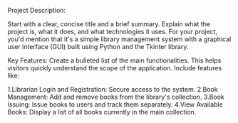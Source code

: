 Project Description:

Start with a clear, concise title and a brief summary. Explain what the project is, what it does, and what technologies it uses. For your project, you'd mention that it's a simple library management system with a graphical user interface (GUI) built using Python and the Tkinter library.

Key Features:
Create a bulleted list of the main functionalities. This helps visitors quickly understand the scope of the application. Include features like:

1.Librarian Login and Registration: Secure access to the system.
2.Book Management: Add and remove books from the library's collection.
3.Book Issuing: Issue books to users and track them separately.
4.View Available Books: Display a list of all books currently in the main collection.

